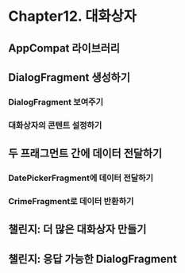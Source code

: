 # Chapter12. 대화상자

## AppCompat 라이브러리

## DialogFragment 생성하기

### DialogFragment 보여주기

### 대화상자의 콘텐트 설정하기

## 두 프래그먼트 간에 데이터 전달하기

### DatePickerFragment에 데이터 전달하기

### CrimeFragment로 데이터 반환하기

## 챌린지: 더 많은 대화상자 만들기

## 챌린지: 응답 가능한 DialogFragment